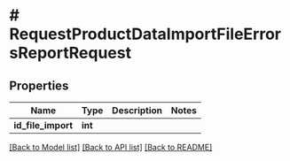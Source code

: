 # # RequestProductDataImportFileErrorsReportRequest

## Properties

Name | Type | Description | Notes
------------ | ------------- | ------------- | -------------
**id_file_import** | **int** |  |

[[Back to Model list]](../../README.md#models) [[Back to API list]](../../README.md#endpoints) [[Back to README]](../../README.md)
